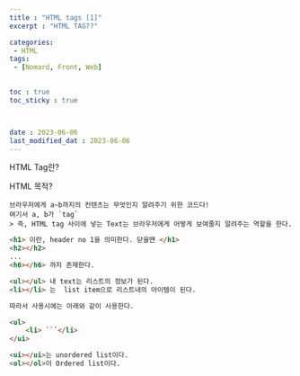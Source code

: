 ```yaml
---
title : "HTML tags [1]"
excerpt : "HTML TAG??"

categories: 
 - HTML
tags: 
 - [Nomard, Front, Web]

 
toc : true
toc_sticky : true



date : 2023-06-06
last_modified_dat : 2023-06-06
---
```

<div class='notice--info' markdown='1'>
HTML Tag란?
</div>

HTML 목적?  

    브라우저에게 a~b까지의 컨텐츠는 무엇인지 알려주기 위한 코드다!
    여기서 a, b가 `tag`
    > 즉, HTML tag 사이에 넣는 Text는 브라우저에게 어떻게 보여줄지 알려주는 역할을 한다.


```html
<h1> 이란, header no 1을 의미한다. 닫을떈 </h1>
<h2></h2>
...
<h6></h6> 까지 존재한다.

<ul></ul> 내 text는 리스트의 정보가 된다.
<li></li> 는  list item으로 리스트내의 아이템이 된다.

따라서 사용시에는 아래와 같이 사용한다.

<ul>
    <li> ```</li>
</ui>

<ui></ui>는 unordered list이다.  
<ol></ol>이 Ordered list이다.
```